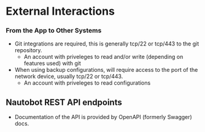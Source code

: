 # External Interactions

### From the App to Other Systems

- Git integrations are required, this is generally tcp/22 or tcp/443 to the git repository.
    - An account with priveleges to read and/or write (depending on features used) with git
- When using backup configurations, will require access to the port of the network device, usually tcp/22 or tcp/443.
    - An account with priveleges to read configurations

## Nautobot REST API endpoints

- Documentation of the API is provided by OpenAPI (formerly Swagger) docs.